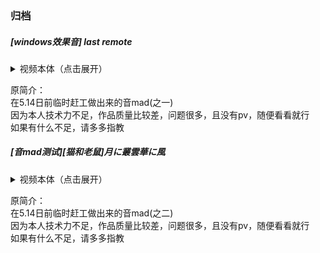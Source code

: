 ### 归档

##### [windows效果音] last remote

<details>
<summary>视频本体（点击展开）</summary>
  
[last remote](last-remote.mp4 ':include')

</details>

原简介：  
在5.14日前临时赶工做出来的音mad(之一)  
因为本人技术力不足，作品质量比较差，问题很多，且没有pv，随便看看就行  
如果有什么不足，请多多指教

##### [音mad测试][猫和老鼠]月に叢雲華に風

<details>
<summary>视频本体（点击展开）</summary>
  
[2](2.mp4 ':include')

</details>

原简介：  
在5.14日前临时赶工做出来的音mad(之二)  
因为本人技术力不足，作品质量比较差，问题很多，且没有pv，随便看看就行  
如果有什么不足，请多多指教
